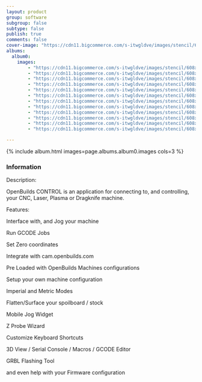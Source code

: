 ```yaml
---
layout: product
group: software
subgroup: false
subtype: false
publish: true
comments: false
cover-image: "https://cdn11.bigcommerce.com/s-itwgldve/images/stencil/608x608/products/1617/9673/image_2022_12_16T15_57_57_654Z__35442.1675310615.png?c=2"
albums:
  album0:
    images:
        - "https://cdn11.bigcommerce.com/s-itwgldve/images/stencil/608x608/products/1617/9673/image_2022_12_16T15_57_57_654Z__35442.1675310615.png?c=2"
        - "https://cdn11.bigcommerce.com/s-itwgldve/images/stencil/608x608/products/1617/9672/image_2022_12_16T15_58_58_452Z__03287.1675310614.png?c=2"
        - "https://cdn11.bigcommerce.com/s-itwgldve/images/stencil/608x608/products/1617/9671/image_2022_12_16T15_59_08_333Z__98950.1675310614.png?c=2"
        - "https://cdn11.bigcommerce.com/s-itwgldve/images/stencil/608x608/products/1617/9660/image_2022_12_16T15_37_13_783Z__26586.1675310614.png?c=2"
        - "https://cdn11.bigcommerce.com/s-itwgldve/images/stencil/608x608/products/1617/9662/image_2022_12_16T15_39_31_398Z__97313.1675310614.png?c=2"
        - "https://cdn11.bigcommerce.com/s-itwgldve/images/stencil/608x608/products/1617/9663/image_2022_12_16T15_38_32_493Z__94943.1675310614.png?c=2"
        - "https://cdn11.bigcommerce.com/s-itwgldve/images/stencil/608x608/products/1617/9664/image_2022_12_16T15_38_11_308Z__44582.1675310614.png?c=2"
        - "https://cdn11.bigcommerce.com/s-itwgldve/images/stencil/608x608/products/1617/9665/image_2022_12_16T15_37_34_508Z__18306.1675310614.png?c=2"
        - "https://cdn11.bigcommerce.com/s-itwgldve/images/stencil/608x608/products/1617/9666/image_2022_12_16T15_37_41_926Z__90934.1675310614.png?c=2"
        - "https://cdn11.bigcommerce.com/s-itwgldve/images/stencil/608x608/products/1617/9667/image_2022_12_16T15_58_04_520Z__54412.1675310614.png?c=2"
        - "https://cdn11.bigcommerce.com/s-itwgldve/images/stencil/608x608/products/1617/9669/image_2022_12_16T15_38_46_063Z__44912.1675310614.png?c=2"
        - "https://cdn11.bigcommerce.com/s-itwgldve/images/stencil/608x608/products/1617/9670/image_2022_12_16T15_39_48_410Z__99302.1675310614.png?c=2"

---
```


{% include album.html images=page.albums.album0.images cols=3 %}

### Information

Description:
 

  OpenBuilds CONTROL is an application for connecting to, and controlling, your CNC, Laser, Plasma or Dragknife machine.

Features:

Interface with, and Jog your machine

Run GCODE Jobs

Set Zero coordinates

Integrate with cam.openbuilds.com

Pre Loaded with OpenBuilds Machines configurations

Setup your own machine configuration

Imperial and Metric Modes

Flatten/Surface your spoilboard / stock

Mobile Jog Widget

Z Probe Wizard

Customize Keyboard Shortcuts

3D View / Serial Console / Macros / GCODE Editor

GRBL Flashing Tool

and even help with your Firmware configuration

